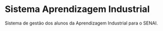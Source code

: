 # Sistema Aprendizagem Industrial
Sistema de gestão dos alunos da Aprendizagem Industrial para o SENAI.

